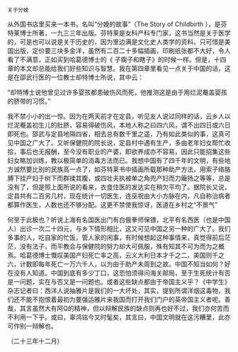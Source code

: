     关于分娩 

   从外国书店里买来一本书，名叫“分娩的故事”（The Story of Childbirth ），是芬特莱博士所著，一九三三年出版。芬特莱是女科产科专门家，这书当然是关于医学的，可是也可以说是关于历史的，因为里边满是文化史人类学的资料。只可惜是美国出版，定价要三块多金洋，虽然有二百二十多幅插画，印刷纸张都不大好，令人看了不满意，正如买到哈葛德博士的《 子瘸子和瞎子》的时候一样。但是，十四章的本文却总能给我们好些知识与智慧。我在第四章里看见一点关于中国的话，这是在邵武行医的一位教士却特博士所说，其中云：

   “却特博士说他曾见过许多婴孩都患破伤风而死，他推测这是由于用烂泥罨盖婴孩的脐带的习惯。”

   我不禁小小的出一惊。因为在两天前才在定县，听见友人说过同样的话，云乡人以烂泥罨盖初生儿的肚脐，容易得破伤风，本地人称之曰四六风，谓不出四日或六日即死也。邵武与定县地隔四省，相去总有数千里之遥，乃有如此类似的事，这真可见中国之广大了。又听保健院的院长说，定县村中遇有生产，多由老年妇女帮忙收拾，事后也无报酬，至今没有职业的产婆，即欲养成亦不容易，因此只能招集这些妇女略加训练，教以极简单的消毒方法而已。我想中国有了四千年的文明，有些地方诚然要比别的民族高一点了，如芬特莱书中插画所载那种助产方法，用索子络胳膊下挂产妇于树下而群揉其腹，或四壮夫执被单之角兜产妇而力簸扬之等等，总是没有了，但是照上面所说的看来，衣食住医的发达实在稍欠平均了。据院长又说，定县共有二百另几村，现在统计一切医生，连巫祝由大小方脉在内，凡自称治病者都算作医生，人数也还不够分配。这更不禁使我惊讶，医道在乡村之“不景气”

   何至于此极也？听说上海有名国医出门有白俄拳师保镖，北平有名西医（也是中国人）出诊一次二十四元，与乡下情形相比，这又可见中国之另一种的广大了。我们多事的人，吃自家的忙饭，管人家的闲事，有时候想起这种事情来，真觉得前后茫茫，没有法子，而平教会与保健院的努力却大可佩服，殊有知其不可为而为之概焉。哈葛德博士慨叹美国产妇死亡率之高，云义大利日本才千之二，美国则千之六，计数即每年死亡一万六千人，以为由于助产未周到之故。中国不知当如何？好在没有人知道。中国到底有多少丁口，这恐怕须得问海关邮局，至于生死统计有否是一问题，实在与否又是一问题也。或者这些缺点都由于帝国主义乎？《中学生》杂志记者曰：西洋人说抽雅片是我们的一大坏处，其实，提到所谓洋烟这毒物，我们还不能不抱恨着最初为要强运雅片来我国而打开我们门户的英帝国主义者呢。善哉，其言虽然大有阿Q的精神，但以辩解民族的缺点则再也好不过，我们亦何苦而不利用一下乎。或曰，辜鸿铭今又时髦矣，其言曰，中国文明就在这污糟里，此亦可作别一辩解也。

   （二十三年十二月）

